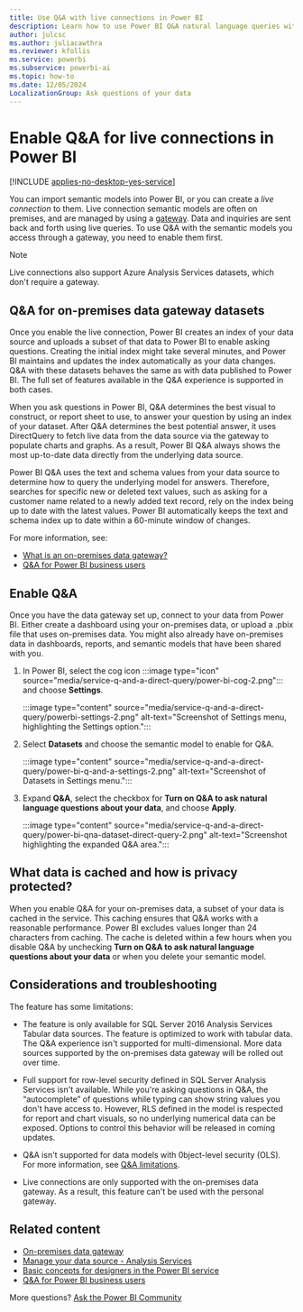 ```yaml
---
title: Use Q&A with live connections in Power BI
description: Learn how to use Power BI Q&A natural language queries with live connections to Analysis Services data and the on-premises data gateway.
author: julcsc
ms.author: juliacawthra
ms.reviewer: kfollis
ms.service: powerbi
ms.subservice: powerbi-ai
ms.topic: how-to
ms.date: 12/05/2024
LocalizationGroup: Ask questions of your data
---
```

# Enable Q&A for live connections in Power BI

[!INCLUDE [applies-no-desktop-yes-service](../includes/applies-no-desktop-yes-service.md)]

You can import semantic models into Power BI, or you can create a *live connection* to them. Live connection semantic models are often on premises, and are managed by using a [gateway](../connect-data/service-gateway-onprem.md). Data and inquiries are sent back and forth using live queries. To use Q&A with the semantic models you access through a gateway, you need to enable them first.

> [!NOTE]
> Live connections also support Azure Analysis Services datasets, which don't require a gateway.

## Q&A for on-premises data gateway datasets

Once you enable the live connection, Power BI creates an index of your data source and uploads a subset of that data to Power BI to enable asking questions. Creating the initial index might take several minutes, and Power BI maintains and updates the index automatically as your data changes. Q&A with these datasets behaves the same as with data published to Power BI. The full set of features available in the Q&A experience is supported in both cases.

When you ask questions in Power BI, Q&A determines the best visual to construct, or report sheet to use, to answer your question by using an index of your dataset. After Q&A determines the best potential answer, it uses DirectQuery to fetch live data from the data source via the gateway to populate charts and graphs. As a result, Power BI Q&A always shows the most up-to-date data directly from the underlying data source.

Power BI Q&A uses the text and schema values from your data source to determine how to query the underlying model for answers. Therefore, searches for specific new or deleted text values, such as asking for a customer name related to a newly added text record, rely on the index being up to date with the latest values. Power BI automatically keeps the text and schema index up to date within a 60-minute window of changes.

For more information, see:

* [What is an on-premises data gateway?](../connect-data/service-gateway-onprem.md)
* [Q&A for Power BI business users](../consumer/end-user-q-and-a.md)

## Enable Q&A

Once you have the data gateway set up, connect to your data from Power BI. Either create a dashboard using your on-premises data, or upload a .pbix file that uses on-premises data. You might also already have on-premises data in dashboards, reports, and semantic models that have been shared with you.

1. In Power BI, select the cog icon :::image type="icon" source="media/service-q-and-a-direct-query/power-bi-cog-2.png"::: and choose **Settings**.

   :::image type="content" source="media/service-q-and-a-direct-query/powerbi-settings-2.png" alt-text="Screenshot of Settings menu, highlighting the Settings option.":::
1. Select **Datasets** and choose the semantic model to enable for Q&A.

   :::image type="content" source="media/service-q-and-a-direct-query/power-bi-q-and-a-settings-2.png" alt-text="Screenshot of Datasets in Settings menu.":::
1. Expand **Q&A**, select the checkbox for **Turn on Q&A to ask natural language questions about your data**, and choose **Apply**.

   :::image type="content" source="media/service-q-and-a-direct-query/power-bi-qna-dataset-direct-query-2.png" alt-text="Screenshot highlighting the expanded Q&A area.":::

## What data is cached and how is privacy protected?

When you enable Q&A for your on-premises data, a subset of your data is cached in the service. This caching ensures that Q&A works with a reasonable performance. Power BI excludes values longer than 24 characters from caching. The cache is deleted within a few hours when you disable Q&A by unchecking **Turn on Q&A to ask natural language questions about your data** or when you delete your semantic model.

## Considerations and troubleshooting

The feature has some limitations:

* The feature is only available for SQL Server 2016 Analysis Services Tabular data sources. The feature is optimized to work with tabular data. The Q&A experience isn't supported for multi-dimensional. More data sources supported by the on-premises data gateway will be rolled out over time.
* Full support for row-level security defined in SQL Server Analysis Services isn't available. While you're asking questions in Q&A, the “autocomplete” of questions while typing can show string values you don't have access to. However, RLS defined in the model is respected for report and chart visuals, so no underlying numerical data can be exposed. Options to control this behavior will be released in coming updates.
* Q&A isn't supported for data models with 0bject-level security (OLS). For more information, see [Q&A limitations](../natural-language/q-and-a-limitations.md).

* Live connections are only supported with the on-premises data gateway. As a result, this feature can't be used with the personal gateway.

## Related content

* [On-premises data gateway](../connect-data/service-gateway-onprem.md)
* [Manage your data source - Analysis Services](../connect-data/service-gateway-enterprise-manage-ssas.md)
* [Basic concepts for designers in the Power BI service](../fundamentals/service-basic-concepts.md)
* [Q&A for Power BI business users](../consumer/end-user-q-and-a.md)

More questions? [Ask the Power BI Community](https://community.powerbi.com/)
